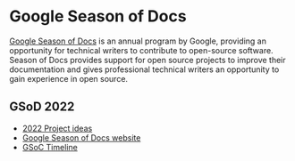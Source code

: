 # Google Season of Docs

[Google Season of Docs](https://developers.google.com/season-of-docs) is an annual program by Google, providing an opportunity for technical writers to contribute to open-source software. Season of Docs provides support for open source projects to improve their documentation and gives professional technical writers an opportunity to gain experience in open source.

## GSoD 2022

- [2022 Project ideas](./2022/project-ideas.md)
- [Google Season of Docs website](https://developers.google.com/season-of-docs)
- [GSoC Timeline](https://developers.google.com/season-of-docs/docs/timeline)